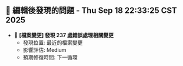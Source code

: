## 🚨 編輯後發現的問題 - Thu Sep 18 22:33:25 CST 2025

- 🔄 **[檔案變更] 發現      237 處錯誤處理相關變更**
  - 發現位置: 最近的檔案變更
  - 影響評估: Medium
  - 預期修復時間: 下一循環

